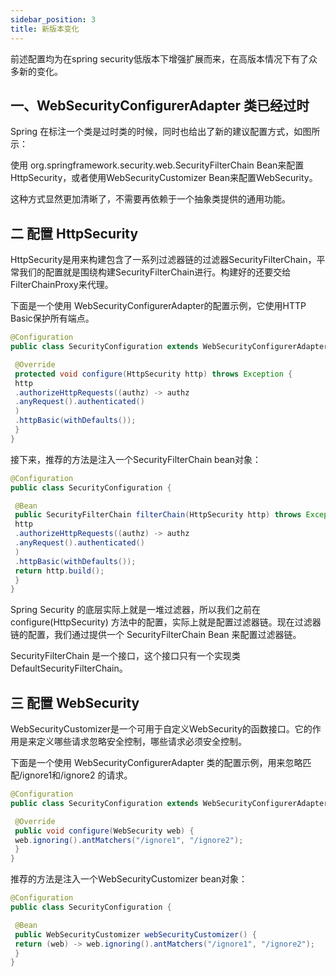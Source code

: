 ```yaml
---
sidebar_position: 3
title: 新版本变化
---
```


前述配置均为在spring security低版本下增强扩展而来，在高版本情况下有了众多新的变化。

## 一、WebSecurityConfigurerAdapter 类已经过时

Spring 在标注一个类是过时类的时候，同时也给出了新的建议配置方式，如图所示：

使用
org.springframework.security.web.SecurityFilterChain Bean来配置HttpSecurity，或者使用WebSecurityCustomizer Bean来配置WebSecurity。



这种方式显然更加清晰了，不需要再依赖于一个抽象类提供的通用功能。

## 二 配置 HttpSecurity

HttpSecurity是用来构建包含了一系列过滤器链的过滤器SecurityFilterChain，平常我们的配置就是围绕构建SecurityFilterChain进行。构建好的还要交给FilterChainProxy来代理。

下面是一个使用
WebSecurityConfigurerAdapter的配置示例，它使用HTTP Basic保护所有端点。

```java
@Configuration
public class SecurityConfiguration extends WebSecurityConfigurerAdapter {

 @Override
 protected void configure(HttpSecurity http) throws Exception {
 http
 .authorizeHttpRequests((authz) -> authz
 .anyRequest().authenticated()
 )
 .httpBasic(withDefaults());
 }
}
```

接下来，推荐的方法是注入一个SecurityFilterChain bean对象：

```java
@Configuration
public class SecurityConfiguration {

 @Bean
 public SecurityFilterChain filterChain(HttpSecurity http) throws Exception {
 http
 .authorizeHttpRequests((authz) -> authz
 .anyRequest().authenticated()
 )
 .httpBasic(withDefaults());
 return http.build();
 }
}
```

Spring Security 的底层实际上就是一堆过滤器，所以我们之前在 configure(HttpSecurity) 方法中的配置，实际上就是配置过滤器链。现在过滤器链的配置，我们通过提供一个 SecurityFilterChain Bean 来配置过滤器链。

SecurityFilterChain 是一个接口，这个接口只有一个实现类
DefaultSecurityFilterChain。

## 三 配置 WebSecurity

WebSecurityCustomizer是一个可用于自定义WebSecurity的函数接口。它的作用是来定义哪些请求忽略安全控制，哪些请求必须安全控制。

下面是一个使用
WebSecurityConfigurerAdapter 类的配置示例，用来忽略匹配/ignore1和/ignore2 的请求。

```java
@Configuration
public class SecurityConfiguration extends WebSecurityConfigurerAdapter {

 @Override
 public void configure(WebSecurity web) {
 web.ignoring().antMatchers("/ignore1", "/ignore2");
 }
}
```

推荐的方法是注入一个WebSecurityCustomizer bean对象：

```java
@Configuration
public class SecurityConfiguration {

 @Bean
 public WebSecurityCustomizer webSecurityCustomizer() {
 return (web) -> web.ignoring().antMatchers("/ignore1", "/ignore2");
 }
}
```